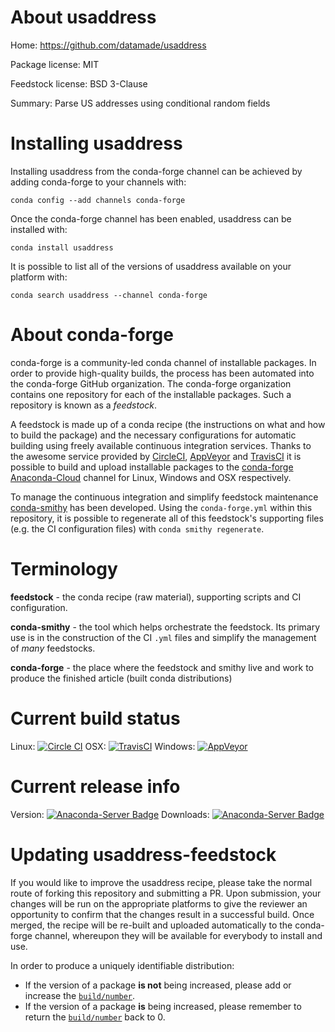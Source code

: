 About usaddress
===============

Home: https://github.com/datamade/usaddress

Package license: MIT

Feedstock license: BSD 3-Clause

Summary: Parse US addresses using conditional random fields



Installing usaddress
====================

Installing usaddress from the conda-forge channel can be achieved by adding conda-forge to your channels with:

```
conda config --add channels conda-forge
```

Once the conda-forge channel has been enabled, usaddress can be installed with:

```
conda install usaddress
```

It is possible to list all of the versions of usaddress available on your platform with:

```
conda search usaddress --channel conda-forge
```


About conda-forge
=================

conda-forge is a community-led conda channel of installable packages.
In order to provide high-quality builds, the process has been automated into the
conda-forge GitHub organization. The conda-forge organization contains one repository
for each of the installable packages. Such a repository is known as a *feedstock*.

A feedstock is made up of a conda recipe (the instructions on what and how to build
the package) and the necessary configurations for automatic building using freely
available continuous integration services. Thanks to the awesome service provided by
[CircleCI](https://circleci.com/), [AppVeyor](http://www.appveyor.com/)
and [TravisCI](https://travis-ci.org/) it is possible to build and upload installable
packages to the [conda-forge](https://anaconda.org/conda-forge)
[Anaconda-Cloud](http://docs.anaconda.org/) channel for Linux, Windows and OSX respectively.

To manage the continuous integration and simplify feedstock maintenance
[conda-smithy](http://github.com/conda-forge/conda-smithy) has been developed.
Using the ``conda-forge.yml`` within this repository, it is possible to regenerate all of
this feedstock's supporting files (e.g. the CI configuration files) with ``conda smithy regenerate``.


Terminology
===========

**feedstock** - the conda recipe (raw material), supporting scripts and CI configuration.

**conda-smithy** - the tool which helps orchestrate the feedstock.
                   Its primary use is in the construction of the CI ``.yml`` files
                   and simplify the management of *many* feedstocks.

**conda-forge** - the place where the feedstock and smithy live and work to
                  produce the finished article (built conda distributions)

Current build status
====================

Linux: [![Circle CI](https://circleci.com/gh/conda-forge/usaddress-feedstock.svg?style=svg)](https://circleci.com/gh/conda-forge/usaddress-feedstock)
OSX: [![TravisCI](https://travis-ci.org/conda-forge/usaddress-feedstock.svg?branch=master)](https://travis-ci.org/conda-forge/usaddress-feedstock)
Windows: [![AppVeyor](https://ci.appveyor.com/api/projects/status/github/conda-forge/usaddress-feedstock?svg=True)](https://ci.appveyor.com/project/conda-forge/usaddress-feedstock/branch/master)

Current release info
====================
Version: [![Anaconda-Server Badge](https://anaconda.org/conda-forge/usaddress/badges/version.svg)](https://anaconda.org/conda-forge/usaddress)
Downloads: [![Anaconda-Server Badge](https://anaconda.org/conda-forge/usaddress/badges/downloads.svg)](https://anaconda.org/conda-forge/usaddress)


Updating usaddress-feedstock
============================

If you would like to improve the usaddress recipe, please take the normal
route of forking this repository and submitting a PR. Upon submission, your changes will
be run on the appropriate platforms to give the reviewer an opportunity to confirm that the
changes result in a successful build. Once merged, the recipe will be re-built and uploaded
automatically to the conda-forge channel, whereupon they will be available for everybody to
install and use.

In order to produce a uniquely identifiable distribution:
 * If the version of a package **is not** being increased, please add or increase
   the [``build/number``](http://conda.pydata.org/docs/building/meta-yaml.html#build-number-and-string).
 * If the version of a package **is** being increased, please remember to return
   the [``build/number``](http://conda.pydata.org/docs/building/meta-yaml.html#build-number-and-string)
   back to 0.
